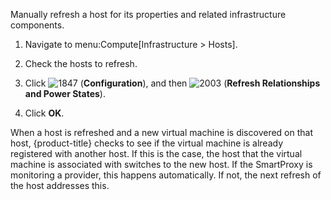 Manually refresh a host for its properties and related infrastructure
components.

1.  Navigate to menu:Compute\[Infrastructure \> Hosts\].

2.  Check the hosts to refresh.

3.  Click ![1847](1847.png) (**Configuration**), and then
    ![2003](2003.png) (**Refresh Relationships and Power States**).

4.  Click **OK**.

When a host is refreshed and a new virtual machine is discovered on that
host, {product-title} checks to see if the virtual machine is already
registered with another host. If this is the case, the host that the
virtual machine is associated with switches to the new host. If the
SmartProxy is monitoring a provider, this happens automatically. If not,
the next refresh of the host addresses this.
